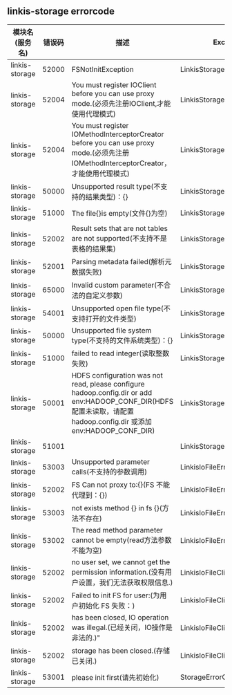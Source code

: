 ## linkis-storage  errorcode

| 模块名(服务名) | 错误码  | 描述 | Exception Class|
| -------- | -------- | ----- |-----|
|linkis-storage |52000|FSNotInitException|LinkisStorageErrorCodeSummary|
|linkis-storage |52004|You must register IOClient before you can use proxy mode.(必须先注册IOClient,才能使用代理模式)|LinkisStorageErrorCodeSummary|
|linkis-storage |52004|You must register IOMethodInterceptorCreator before you can use proxy mode.(必须先注册IOMethodInterceptorCreator，才能使用代理模式)|LinkisStorageErrorCodeSummary|
|linkis-storage |50000|Unsupported result type(不支持的结果类型)：{}|LinkisStorageErrorCodeSummary|
|linkis-storage |51000|The file{}is empty(文件{}为空)|LinkisStorageErrorCodeSummary|
|linkis-storage |52002|Result sets that are not tables are not supported(不支持不是表格的结果集)|LinkisStorageErrorCodeSummary|
|linkis-storage |52001|Parsing metadata failed(解析元数据失败)|LinkisStorageErrorCodeSummary|
|linkis-storage |65000|Invalid custom parameter(不合法的自定义参数)|LinkisStorageErrorCodeSummary|
|linkis-storage |54001|Unsupported open file type(不支持打开的文件类型)|LinkisStorageErrorCodeSummary|
|linkis-storage |50000|Unsupported file system type(不支持的文件系统类型)：{}|LinkisStorageErrorCodeSummary|
|linkis-storage |51000|failed to read integer(读取整数失败)|LinkisStorageErrorCodeSummary|
|linkis-storage |50001|HDFS configuration was not read, please configure hadoop.config.dir or add env:HADOOP_CONF_DIR(HDFS 配置未读取，请配置 hadoop.config.dir 或添加 env:HADOOP_CONF_DIR)|LinkisStorageErrorCodeSummary|
|linkis-storage |51001| |LinkisStorageErrorCodeSummary|
|linkis-storage |53003|Unsupported parameter calls(不支持的参数调用)|LinkisIoFileErrorCodeSummary|
|linkis-storage |52002|FS Can not proxy to:{}(FS 不能代理到：{}) |LinkisIoFileErrorCodeSummary|
|linkis-storage |53003|not exists method {} in fs {}(方法不存在) |LinkisIoFileErrorCodeSummary|
|linkis-storage |53002|The read method parameter cannot be empty(read方法参数不能为空)|LinkisIoFileErrorCodeSummary|
|linkis-storage |52002|no user set, we cannot get the permission information.(没有用户设置，我们无法获取权限信息.)|LinkisIoFileClientErrorCodeSummary|
|linkis-storage |52002|Failed to init FS for user:(为用户初始化 FS 失败：)|LinkisIoFileClientErrorCodeSummary|
|linkis-storage |52002|has been closed, IO operation was illegal.(已经关闭，IO操作是非法的.)"|LinkisIoFileClientErrorCodeSummary|
|linkis-storage |52002|storage has been closed.(存储已关闭.)|LinkisIoFileClientErrorCodeSummary|
|linkis-storage |53001|please init first(请先初始化)|StorageErrorCode|


